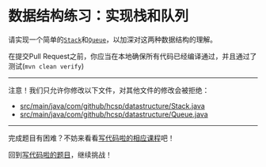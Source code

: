 # 数据结构练习：实现栈和队列

请实现一个简单的[`Stack`](https://github.com/hcsp/implement-stack-and-queue/blob/master/src/main/java/com/github/hcsp/datastructure/Stack.java)和[`Queue`](https://github.com/hcsp/implement-stack-and-queue/blob/master/src/main/java/com/github/hcsp/datastructure/Queue.java)，以加深对这两种数据结构的理解。

在提交Pull Request之前，你应当在本地确保所有代码已经编译通过，并且通过了测试(`mvn clean verify`)

-----
注意！我们只允许你修改以下文件，对其他文件的修改会被拒绝：
- [src/main/java/com/github/hcsp/datastructure/Stack.java](https://github.com/hcsp/implement-stack-and-queue/blob/master/src/main/java/com/github/hcsp/datastructure/Stack.java)
- [src/main/java/com/github/hcsp/datastructure/Queue.java](https://github.com/hcsp/implement-stack-and-queue/blob/master/src/main/java/com/github/hcsp/datastructure/Queue.java)
-----


完成题目有困难？不妨来看看[写代码啦的相应课程](https://xiedaimala.com/tasks/9bf0fb20-929d-4e17-891a-4673291d74a0)吧！

回到[写代码啦的题目](https://xiedaimala.com/tasks/9bf0fb20-929d-4e17-891a-4673291d74a0/quizzes/1b0fc390-74ad-4f55-b355-90b8a9154cc5)，继续挑战！ 
